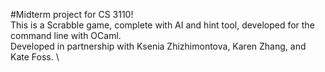 #Midterm project for CS 3110! \
This is a Scrabble game, complete with AI and hint tool, developed for the command line with OCaml. \
Developed in partnership with Ksenia Zhizhimontova, Karen Zhang, and Kate Foss. \
